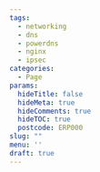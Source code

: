 ```yaml
---
tags:
  - networking
  - dns
  - powerdns
  - nginx
  - ipsec
categories:
  - Page
params:
  hideTitle: false
  hideMeta: true
  hideComments: true
  hideTOC: true
  postcode: ERP000
slug: ""
menu: ''
draft: true
---
```


